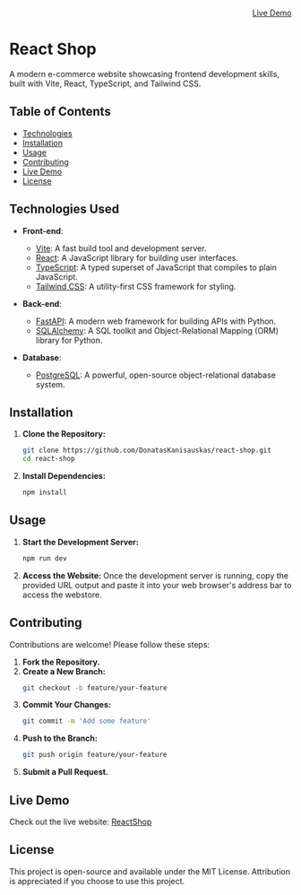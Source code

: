 <p align="right"><a href="https://dower.lt/">Live Demo</a></p>

# React Shop

A modern e-commerce website showcasing frontend development skills, built with Vite, React, TypeScript, and Tailwind CSS.

## Table of Contents

- [Technologies](#technologies-used)
- [Installation](#installation)
- [Usage](#usage)
- [Contributing](#contributing)
- [Live Demo](#live-demo)
- [License](#license)

## Technologies Used

- **Front-end**:

  - [Vite](https://vitejs.dev/): A fast build tool and development server.
  - [React](https://reactjs.org/): A JavaScript library for building user interfaces.
  - [TypeScript](https://www.typescriptlang.org/): A typed superset of JavaScript that compiles to plain JavaScript.
  - [Tailwind CSS](https://tailwindcss.com/): A utility-first CSS framework for styling.

- **Back-end**:

  - [FastAPI](https://fastapi.tiangolo.com/): A modern web framework for building APIs with Python.
  - [SQLAlchemy](https://www.sqlalchemy.org/): A SQL toolkit and Object-Relational Mapping (ORM) library for Python.

- **Database**:
  - [PostgreSQL](https://www.postgresql.org/): A powerful, open-source object-relational database system.

## Installation

1. **Clone the Repository:**

   ```bash
   git clone https://github.com/DonatasKanisauskas/react-shop.git
   cd react-shop
   ```

2. **Install Dependencies:**
   ```bash
   npm install
   ```

## Usage

1. **Start the Development Server:**

   ```bash
   npm run dev
   ```

2. **Access the Website:**
   Once the development server is running, copy the provided URL output and paste it into your web browser's address bar to access the webstore.

## Contributing

Contributions are welcome! Please follow these steps:

1. **Fork the Repository.**
2. **Create a New Branch:**
   ```bash
   git checkout -b feature/your-feature
   ```
3. **Commit Your Changes:**
   ```bash
   git commit -m 'Add some feature'
   ```
4. **Push to the Branch:**
   ```bash
   git push origin feature/your-feature
   ```
5. **Submit a Pull Request.**

## Live Demo

Check out the live website: [ReactShop](https://dower.lt/products/)

## License

This project is open-source and available under the MIT License. Attribution is appreciated if you choose to use this project.
